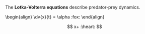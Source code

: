 The **Lotka-Volterra equations** describe predator-prey dynamics.

\begin{align}
\dv{x}{t} = \alpha :fox:
\end{align}

$$
x+ :\heart:
$$